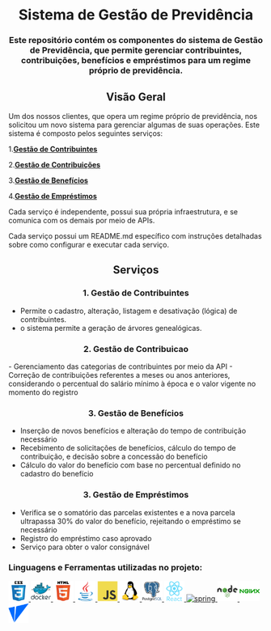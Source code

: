 <h1 align="center">Sistema de Gestão de Previdência</h1>
<h3 align="center">Este repositório contém os componentes do sistema de Gestão de Previdência, que permite gerenciar contribuintes, contribuições, benefícios e empréstimos para um regime próprio de previdência.</h3>

<h2 align="center"> Visão Geral </h2>

Um dos nossos clientes, que opera um regime próprio de previdência, nos solicitou um novo sistema para gerenciar algumas de suas operações. Este sistema é composto pelos seguintes serviços:

1.[**Gestão de Contribuintes**](https://github.com/Projeto-previdencia-privada/Gestao-Contribuintes)

2.[**Gestão de Contribuições**](https://github.com/Projeto-previdencia-privada/Gestao-Contribuicao)

3.[**Gestão de Benefícios**](https://github.com/Projeto-previdencia-privada/Gestao-Beneficios)

4.[**Gestão de Empréstimos**](https://github.com/Projeto-previdencia-privada/Gestao-Emprestimos)

Cada serviço é independente, possui sua própria infraestrutura, e se comunica com os demais por meio de APIs.

Cada serviço possui um README.md específico com instruções detalhadas sobre como configurar e executar cada serviço.

<h2 align="center"> Serviços </h2>

<h3 align="center">1. Gestão de Contribuintes</h3>

- Permite o cadastro, alteração, listagem e desativação (lógica) de contribuintes.
- o sistema permite a geração de árvores genealógicas.

<h3 align="center">2. Gestão de Contribuicao</h3>
- Gerenciamento das categorias de contribuintes por meio da API
- Correção de contribuições referentes a meses ou anos anteriores, considerando o percentual do salário mínimo à época e o valor vigente no momento do registro

<h3 align="center">3. Gestão de Benefícios</h3>

- Inserção de novos benefícios e alteração do tempo de contribuição necessário
- Recebimento de solicitações de benefícios, cálculo do tempo de contribuição, e decisão sobre a concessão do benefício
- Cálculo do valor do benefício com base no percentual definido no cadastro do benefício

<h3 align="center">3. Gestão de Empréstimos</h3>


- Verifica se o somatório das parcelas existentes e a nova parcela ultrapassa 30% do valor do benefício, rejeitando o empréstimo se necessário
- Registro do empréstimo caso aprovado
- Serviço para obter o valor consignável


<h3 align="left">Linguagens e Ferramentas utilizadas no projeto:</h3>
<p align="left"> 
<a href="https://www.w3schools.com/css/" target="_blank" rel="noreferrer"> <img src="https://raw.githubusercontent.com/devicons/devicon/master/icons/css3/css3-original-wordmark.svg" alt="css3" width="40" height="40"/> </a>
<a href="https://www.docker.com/" target="_blank" rel="noreferrer"> <img src="https://raw.githubusercontent.com/devicons/devicon/master/icons/docker/docker-original-wordmark.svg" alt="docker" width="40" height="40"/> </a>
<a href="https://www.w3.org/html/" target="_blank" rel="noreferrer"> <img src="https://raw.githubusercontent.com/devicons/devicon/master/icons/html5/html5-original-wordmark.svg" alt="html5" width="40" height="40"/> </a> 
<a href="https://www.java.com" target="_blank" rel="noreferrer"><img src="https://raw.githubusercontent.com/devicons/devicon/master/icons/java/java-original.svg" alt="java" width="40" height="40"/> </a>
<a href="https://developer.mozilla.org/en-US/docs/Web/JavaScript" target="_blank" rel="noreferrer"> <img src="https://raw.githubusercontent.com/devicons/devicon/master/icons/javascript/javascript-original.svg" alt="javascript" width="40" height="40"/> </a>
<a href="https://www.linux.org/" target="_blank" rel="noreferrer"> <img src="https://raw.githubusercontent.com/devicons/devicon/master/icons/linux/linux-original.svg" alt="linux" width="40" height="40"/> </a>  
<a href="https://www.postgresql.org" target="_blank" rel="noreferrer"> <img src="https://raw.githubusercontent.com/devicons/devicon/master/icons/postgresql/postgresql-original-wordmark.svg" alt="postgresql" width="40" height="40"/>  </a> 
<a href="https://reactjs.org/" target="_blank" rel="noreferrer"> <img src="https://raw.githubusercontent.com/devicons/devicon/master/icons/react/react-original-wordmark.svg" alt="react" width="40" height="40"/> </a> 
<a href="https://spring.io/" target="_blank" rel="noreferrer"> <img src="https://www.vectorlogo.zone/logos/springio/springio-icon.svg" alt="spring" width="40" height="40"/> </a> 
<a href="https://nodejs.org" target="_blank" rel="noreferrer"><img src="https://raw.githubusercontent.com/devicons/devicon/master/icons/nodejs/nodejs-original-wordmark.svg" alt="nodejs" width="40" height="40"/>  </a>
<a href="https://www.nginx.com" target="_blank" rel="noreferrer"><img src="https://raw.githubusercontent.com/devicons/devicon/master/icons/nginx/nginx-original.svg" alt="nginx" width="40" height="40"/>  </a>
 <a href="https://vitejs.dev/" target="_blank" rel="noreferrer"><img src="https://raw.githubusercontent.com/devicons/devicon/master/icons/vite/vite-original.svg" alt="vite" width="40" height="40"/> </a>
</p>











